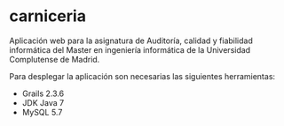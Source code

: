 # carniceria

Aplicación web para la asignatura de Auditoría, calidad y fiabilidad informática del Master en ingeniería informática de la Universidad Complutense de Madrid.

Para desplegar la aplicación son necesarias las siguientes herramientas:
- Grails 2.3.6
- JDK Java 7
- MySQL 5.7
